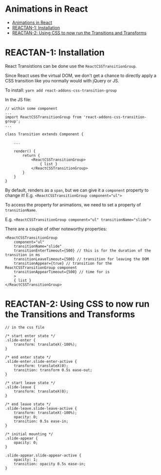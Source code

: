 # Animations in React

<!-- TOC -->

*   [Animations in React](#animations-in-react)
*   [REACTAN-1: Installation](#reactan-1-installation)
*   [REACTAN-2: Using CSS to now run the Transitions and Transforms](#reactan-2-using-css-to-now-run-the-transitions-and-transforms)

<!-- /TOC -->

# REACTAN-1: Installation

React Transistions can be done use the `ReactCSSTransitionGroup`.

Since React uses the virtual DOM, we don't get a chance to directly apply a CSS transition like you normally would with jQuery or JS.

To install: `yarn add react-addons-css-transition-group`

In the JS file:

```
// within some component
...
import ReactCSSTransitionGroup from 'react-addons-css-transition-group';
...

class Transition extends Component {

	...

	render() {
		return {
			<ReactCSSTransitionGroup>
				{ list }
			</ReactCSSTransitionGroup>
		}
	}
}
```

By default, <ReactCSSTransitionGroup> renders as a `span`, but we can give it a `component` property to change it! E.g. `<ReactCSSTransitionGroup component="ul">`

To access the property for animations, we need to set a property of `transitionName`.

E.g. `<ReactCSSTransitionGroup component="ul" transitionName="slide">`

There are a couple of other noteworthy properties:

```
<ReactCSSTransitionGroup
	component="ul"
	transitionName="slide"
	transitionEnterTimeout={500} // this is for the duration of the transition in ms
	transitionLeaveTimeout={500} // transition for leaving the DOM
	transitionAppear={true} // transition for the ReactCSSTransitionGroup component
	transitionAppearTimeout={500} // time for is
	>
	{ list }
</ReactCSSTransitionGroup>
```

# REACTAN-2: Using CSS to now run the Transitions and Transforms

```
// in the css file

/* start enter state */
.slide-enter {
	transform: translateX(-100%);
}

/* end enter state */
.slide-enter.slide-enter-active {
	transform: translateX(0);
	transition: transform 0.5s ease-out;
}

/* start leave state */
.slide-leave {
	transform: translateX(0);
}

/* end leave state */
.slide-leave.slide-leave-active {
	transform: translateX(-100%);
	opacity: 0;
	transition: 0.5s ease-in;
}

/* initial mounting */
.slide-appear {
	opacity: 0;
}

.slide-appear.slide-appear-active {
	opacity: 1;
	transition: opacity 0.5s ease-in;
}
```
